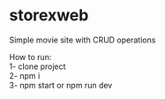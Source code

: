 # storexweb
Simple movie site with CRUD operations    

How to run:  
1- clone project  
2- npm i  
3- npm start or npm run dev  
